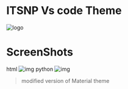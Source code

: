 # ITSNP Vs code Theme
![logo](https://cdn.discordapp.com/attachments/881148108602503218/881148384654802974/itsnp-white.png)
# ScreenShots
html
![img](https://media.discordapp.net/attachments/881148108602503218/881148283102298152/Screenshot_13.png)
python
![img](https://media.discordapp.net/attachments/881148108602503218/881148275376394300/Screenshot_12.png)

> modified version of Material theme